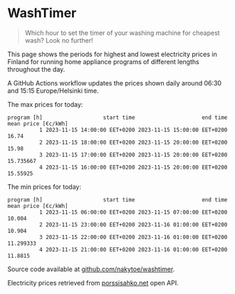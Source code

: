 
# WashTimer

> Which hour to set the timer of your washing machine for cheapest wash? Look no further!

This page shows the periods for highest and lowest electricity prices in Finland 
for running home appliance programs of different lengths throughout the day. 

A GitHub Actions workflow updates the prices shown daily around 06:30 and 15:15 Europe/Helsinki time.

The max prices for today:

	program [h]                   start time                     end time mean price [€c/kWh]
	          1 2023-11-15 14:00:00 EET+0200 2023-11-15 15:00:00 EET+0200               16.74
	          2 2023-11-15 18:00:00 EET+0200 2023-11-15 20:00:00 EET+0200               15.98
	          3 2023-11-15 17:00:00 EET+0200 2023-11-15 20:00:00 EET+0200           15.735667
	          4 2023-11-15 16:00:00 EET+0200 2023-11-15 20:00:00 EET+0200            15.55925

The min prices for today:

	program [h]                   start time                     end time mean price [€c/kWh]
	          1 2023-11-15 06:00:00 EET+0200 2023-11-15 07:00:00 EET+0200              10.004
	          2 2023-11-15 23:00:00 EET+0200 2023-11-16 01:00:00 EET+0200              10.904
	          3 2023-11-15 22:00:00 EET+0200 2023-11-16 01:00:00 EET+0200           11.299333
	          4 2023-11-15 21:00:00 EET+0200 2023-11-16 01:00:00 EET+0200             11.8815


Source code available at [github.com/nakytoe/washtimer](https://github.com/nakytoe/washtimer).

Electricity prices retrieved from [porssisahko.net](https://porssisahko.net/api) open API.
